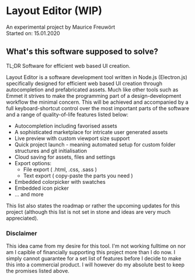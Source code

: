 # Layout Editor (WIP)
An experimental project by Maurice Freuwört  
Started on: 15.01.2020

## What's this software supposed to solve?
TL;DR Software for efficient web based UI creation.  

Layout Editor is a software development tool written in Node.js (Electron.js) specifically designed for efficient web based UI creation through autocompletion and prefabricated assets. Much like other tools such as Emmet it strives to make the programming part of a design-development workflow the minimal concern. This will be achieved and accompanied by a full keyboard-shortcut control over the most important parts of the software and a range of quality-of-life features listed below:
* Autocompletion including favorised assets
* A sophisticated marketplace for intricate user generated assets
* Live preview with custom viewport size support
* Quick project launch - meaning automated setup for custom folder structures and git initialisation
* Cloud saving for assets, files and settings
* Export options:
    * File export ( .html, .css, .sass )
    * Text export ( copy-paste the parts you need )
* Embedded colorpicker with swatches
* Embedded icon picker
* ... and more

This list also states the roadmap or rather the upcoming updates for this project (although this list is not set in stone and ideas are very much appreciated).

### Disclaimer
This idea came from my desire for this tool. I'm not working fulltime on nor am I capible of financially supporting this project more than I do now. I simply cannot guarantee for a set list of features before I decide to make this into a commercial product. I will however do my absolute best to keep the promises listed above.
